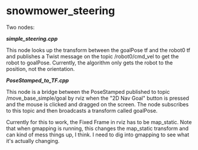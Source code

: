snowmower_steering
==================

Two nodes:

***simple_steering.cpp***

This node looks up the transform between the goalPose tf and the robot0 tf and publishes a Twist message on the topic /robot0/cmd_vel to get the robot to goalPose. Currently, the algorithm only gets the robot to the position, not the orientation.

***PoseStamped_to_TF.cpp***

This node is a bridge between the PoseStamped published to topic /move_base_simple/goal by rviz when the "2D Nav Goal" button is pressed and the mouse is clicked and dragged on the screen. The node subscribes to this topic and then broadcasts a transform called goalPose.

Currently for this to work, the Fixed Frame in rviz has to be map_static. Note that when gmapping is running, this changes the map_static transform and can kind of mess things up, I think. I need to dig into gmapping to see what it's actually changing.
